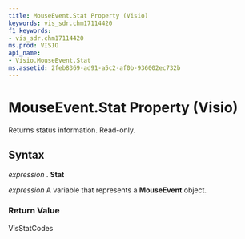 ```yaml
---
title: MouseEvent.Stat Property (Visio)
keywords: vis_sdr.chm17114420
f1_keywords:
- vis_sdr.chm17114420
ms.prod: VISIO
api_name:
- Visio.MouseEvent.Stat
ms.assetid: 2feb8369-ad91-a5c2-af0b-936002ec732b
---
```



# MouseEvent.Stat Property (Visio)

Returns status information. Read-only.


## Syntax

 _expression_ . **Stat**

 _expression_ A variable that represents a **MouseEvent** object.


### Return Value

VisStatCodes



